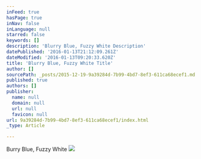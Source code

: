 ```yaml
---
inFeed: true
hasPage: true
inNav: false
inLanguage: null
starred: false
keywords: []
description: 'Blurry Blue, Fuzzy White Description'
datePublished: '2016-01-13T21:12:09.261Z'
dateModified: '2016-01-13T09:20:33.620Z'
title: 'Blurry Blue, Fuzzy White Title'
author: []
sourcePath: _posts/2015-12-19-9a39284d-7b99-4bd7-8ef3-611ca68ecef1.md
published: true
authors: []
publisher:
  name: null
  domain: null
  url: null
  favicon: null
url: 9a39284d-7b99-4bd7-8ef3-611ca68ecef1/index.html
_type: Article

---
```

Burry Blue, Fuzzy White
![](https://the-grid-user-content.s3-us-west-2.amazonaws.com/571feaa0-304e-4a54-9845-0df4082d95f0.jpg)